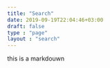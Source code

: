 ```yaml
---
title: "Search"
date: 2019-09-19T22:04:46+03:00
draft: false
type : "page"
layout : "search"
---
```


this is a markdouwn
